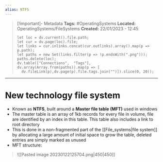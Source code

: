 ```yaml
---
alias: NTFS
---
```


> [!important]- Metadata
> **Tags:** #OperatingSystems 
> **Located:** OperatingSystems/FileSystems
> **Created:** 22/01/2023 - 12:45
> ```dataviewjs
>let loc = dv.current().file.path;
>let cur = dv.page(loc).file;
>let links = cur.inlinks.concat(cur.outlinks).array().map(p => p.path);
>let paths = new Set(links.filter(p => !p.endsWith(".png")));
>paths.delete(loc);
>dv.table(["Connections",  "Tags"], dv.array(Array.from(paths)).map(p => [
>   dv.fileLink(p),dv.page(p).file.tags.join("")]).slice(0, 20));
> ```

___
# New technology file system
- Known as **NTFS**, built around a **Master file table (MFT)** used in windows
- The master table is an array of 1kb records for every file in volume, file are identified by an index in this table. This table also includes a link to root directory 
- This is done in a non-fragmented part of the [[File_systems|file system]] by allocating a large amount of initial  space to grow the table, deleted entries are simply marked as unused
- MFT structure:

> ![[Pasted image 20230122125704.png|450|450]]
